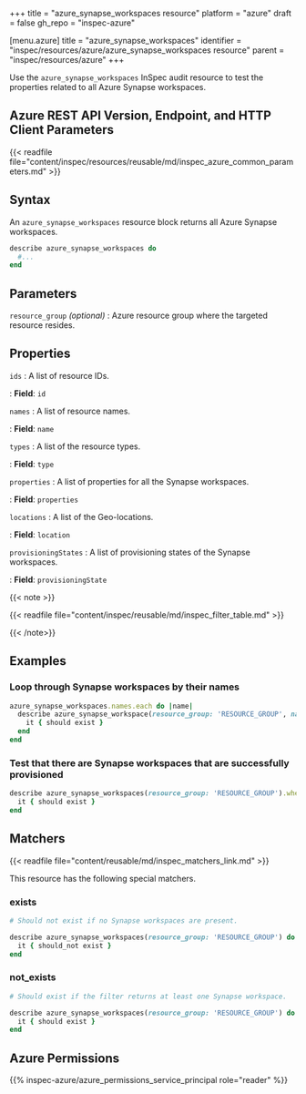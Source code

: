 +++
title = "azure_synapse_workspaces resource"
platform = "azure"
draft = false
gh_repo = "inspec-azure"

[menu.azure]
title = "azure_synapse_workspaces"
identifier = "inspec/resources/azure/azure_synapse_workspaces resource"
parent = "inspec/resources/azure"
+++

Use the `azure_synapse_workspaces` InSpec audit resource to test the properties related to all Azure Synapse workspaces.

## Azure REST API Version, Endpoint, and HTTP Client Parameters

{{< readfile file="content/inspec/resources/reusable/md/inspec_azure_common_parameters.md" >}}

## Syntax

An `azure_synapse_workspaces` resource block returns all Azure Synapse workspaces.

```ruby
describe azure_synapse_workspaces do
  #...
end
```

## Parameters

`resource_group` _(optional)_
: Azure resource group where the targeted resource resides.

## Properties

`ids`
: A list of resource IDs.

: **Field**: `id`

`names`
: A list of resource names.

: **Field**: `name`

`types`
: A list of the resource types.

: **Field**: `type`

`properties`
: A list of properties for all the Synapse workspaces.

: **Field**: `properties`

`locations`
: A list of the Geo-locations.

: **Field**: `location`

`provisioningStates`
: A list of provisioning states of the Synapse workspaces.

: **Field**: `provisioningState`

{{< note >}}

{{< readfile file="content/inspec/reusable/md/inspec_filter_table.md" >}}

{{< /note>}}

## Examples

### Loop through Synapse workspaces by their names

```ruby
azure_synapse_workspaces.names.each do |name|
  describe azure_synapse_workspace(resource_group: 'RESOURCE_GROUP', name: name) do
    it { should exist }
  end
end
```

### Test that there are Synapse workspaces that are successfully provisioned

```ruby
describe azure_synapse_workspaces(resource_group: 'RESOURCE_GROUP').where(provisioningState: 'Succeeded') do
  it { should exist }
end
```

## Matchers

{{< readfile file="content/reusable/md/inspec_matchers_link.md" >}}

This resource has the following special matchers.

### exists

```ruby
# Should not exist if no Synapse workspaces are present.

describe azure_synapse_workspaces(resource_group: 'RESOURCE_GROUP') do
  it { should_not exist }
end
```

### not_exists

```ruby
# Should exist if the filter returns at least one Synapse workspace.

describe azure_synapse_workspaces(resource_group: 'RESOURCE_GROUP') do
  it { should exist }
end
```

## Azure Permissions

{{% inspec-azure/azure_permissions_service_principal role="reader" %}}
